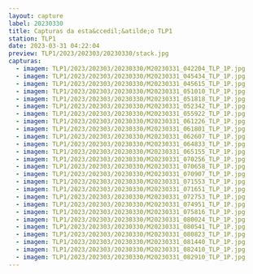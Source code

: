 ```yaml
---
layout: capture
label: 20230330
title: Capturas da esta&ccedil;&atilde;o TLP1
station: TLP1
date: 2023-03-31 04:22:04
preview: TLP1/2023/202303/20230330/stack.jpg
capturas:
  - imagem: TLP1/2023/202303/20230330/M20230331_042204_TLP_1P.jpg
  - imagem: TLP1/2023/202303/20230330/M20230331_045434_TLP_1P.jpg
  - imagem: TLP1/2023/202303/20230330/M20230331_045615_TLP_1P.jpg
  - imagem: TLP1/2023/202303/20230330/M20230331_051010_TLP_1P.jpg
  - imagem: TLP1/2023/202303/20230330/M20230331_051818_TLP_1P.jpg
  - imagem: TLP1/2023/202303/20230330/M20230331_052342_TLP_1P.jpg
  - imagem: TLP1/2023/202303/20230330/M20230331_055922_TLP_1P.jpg
  - imagem: TLP1/2023/202303/20230330/M20230331_061226_TLP_1P.jpg
  - imagem: TLP1/2023/202303/20230330/M20230331_061801_TLP_1P.jpg
  - imagem: TLP1/2023/202303/20230330/M20230331_062607_TLP_1P.jpg
  - imagem: TLP1/2023/202303/20230330/M20230331_064833_TLP_1P.jpg
  - imagem: TLP1/2023/202303/20230330/M20230331_065155_TLP_1P.jpg
  - imagem: TLP1/2023/202303/20230330/M20230331_070256_TLP_1P.jpg
  - imagem: TLP1/2023/202303/20230330/M20230331_070658_TLP_1P.jpg
  - imagem: TLP1/2023/202303/20230330/M20230331_070907_TLP_1P.jpg
  - imagem: TLP1/2023/202303/20230330/M20230331_071553_TLP_1P.jpg
  - imagem: TLP1/2023/202303/20230330/M20230331_071651_TLP_1P.jpg
  - imagem: TLP1/2023/202303/20230330/M20230331_072753_TLP_1P.jpg
  - imagem: TLP1/2023/202303/20230330/M20230331_074951_TLP_1P.jpg
  - imagem: TLP1/2023/202303/20230330/M20230331_075816_TLP_1P.jpg
  - imagem: TLP1/2023/202303/20230330/M20230331_080024_TLP_1P.jpg
  - imagem: TLP1/2023/202303/20230330/M20230331_080541_TLP_1P.jpg
  - imagem: TLP1/2023/202303/20230330/M20230331_080823_TLP_1P.jpg
  - imagem: TLP1/2023/202303/20230330/M20230331_081440_TLP_1P.jpg
  - imagem: TLP1/2023/202303/20230330/M20230331_082410_TLP_1P.jpg
  - imagem: TLP1/2023/202303/20230330/M20230331_082910_TLP_1P.jpg
---
```


